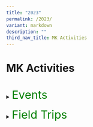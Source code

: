 ```yaml
---
title: "2023"
permalink: /2023/
variant: markdown
description: ""
third_nav_title: MK Activities
---
```

<h1>MK Activities</h1><br>
<details>
<summary><p style="font-size:30px; color:green; display:inline">Events</p></summary><br>
<details>
<summary><strong>Chinese New Year Celebrations</strong></summary>
<div data-type="detailsContent" class="isomer-details-content">
<table><tbody>
<tr>
<th><img src="/images/MK/2023_CNY/1-1%20cny.jpg" style="width:100%"></th>
<td><img src="/images/MK/2023_CNY/1-2%20cny.jpg" style="width:100%">Children went to watch a Chinese New Year performance by the students in Primary School.</td>
</tr>
</tbody></table>
<br>
<img src="/images/MK/2023_CNY/2-1%20cny.jpg" style="width:100%">Children also had a mass gathering at the Kindergarten where they learnt more about Chinese New Year.
<br><br>
<table><tbody>
<tr>
<th><img src="/images/MK/2023_CNY/3-1%20cny.jpg" style="width:100%">Children also get to walk down the “red carpet” to showcase their traditional dressings!</th>
<td><img src="/images/MK/2023_CNY/3-2%20cny.jpg" style="width:100%"></td>
</tr>
</tbody></table>
<br>
<table><tbody>
<tr>
<th><img src="/images/MK/2023_CNY/4-1%20cny.jpg" style="width:100%"></th>
<td><img src="/images/MK/Events/CNY/4-2%20cny.jpg" style="width:100%">Children were served traditional Chinese New Year cookies during snack.</td>
</tr>
</tbody></table>
<br>
<img src="/images/MK/2023_CNY/5-1%20cny.jpg" style="width:100%">Children also enjoyed their yu-sheng as a class!Chinese New Year.
<br><br>
<table><tbody>
<tr>
<th><img src="/images/MK/2023_CNY/6-1%20cny.jpg" style="width:100%"></th>
<td><img src="/images/MK/2023_CNY/6-2%20cny.jpg" style="width:100%">... and made beautiful crafts to showcase!</td>
</tr>
</tbody></table><br><br>
</div>
</details>
<details>
<summary><strong>World Water Day</strong></summary>
<div data-type="detailsContent" class="isomer-details-content">
<img src="/images/MK/2023_World%20Water%20Day/1-1%20world%20water%20day.jpg" style="width:95%">
Sharing about the importance of turning off the tap after use every time. 
<br><br>

<img src="/images/MK/2023_World%20Water%20Day/2-1%20world%20water%20day.jpg" style="width:95%">
Sharing about how he saves water by turning off the tap while brushing his teeth instead of letting the water run. 
<br><br>

<img src="/images/MK/2023_World%20Water%20Day/3-1%20world%20water%20day.jpg" style="width:95%">
Children brought home a water droplet template and discussed with their parents about the different ways that they save water and drew on the template. They then brought it to school to share about their drawing. 
<br><br>

<img src="/images/MK/2023_World%20Water%20Day/4-1%20world%20water%20day.jpg" style="width:95%">
We displayed all our posters in class for our friends to see and learn from.<br><br>
</div></details>
<details>
<summary><strong>Earth Day</strong></summary>
<div data-type="detailsContent" class="isomer-details-content">
<img src="/images/MK/2023_Earth%20Day/1-1%20earth%20day.jpg" style="width:95%">
Children were introduced to the important of celebrating Earth Day and learnt about how they can do their part to protect the Earth.
<br><br>

<table>
<tbody><tr>
<th><img src="/images/MK/2023_Earth%20Day/2-1%20earth%20day.jpg" style="width:100%"></th>
<td><img src="/images/MK/2023_Earth%20Day/2-2%20earth%20day.jpg" style="width:100%"></td>
</tr>
</tbody></table>
<img src="/images/MK/2023_Earth%20Day/1-1%20earth%20day.jpg" style="width:95%">
<table><tbody>
<tr>
<th><img src="/images/MK/2023_Earth%20Day/2-4%20earth%20day.jpg" style="width:100%"></th>
<td><img src="/images/MK/2023_Earth%20Day/2-5%20earth%20day.jpg" style="width:100%"></td>
</tr>
</tbody></table>
A family-based activity was given to parents to support the textile recycling and upcycling efforts of the school. Some donated old clothes by dropping into the textile recycling bins. At school, children showcased their reusable bags made from their old clothes!
<br><br><br>

<img src="/images/MK/2023_Earth%20Day/3-1%20earth%20day.jpg" style="width:95%">
<img src="/images/MK/2023_Earth%20Day/3-2%20earth%20day.jpg" style="width:95%">
<img src="/images/MK/2023_Earth%20Day/3-3%20earth%20day.jpg" style="width:95%">
The K2 children made their own paper boxes while the K1 children made their own paper aeroplanes using recycled paper.
<br><br>
</div></details>
<details>
<summary><strong>K1 Life @ MK</strong></summary>
<div data-type="detailsContent" class="isomer-details-content">
<img src="/images/MK/2023_K1%20Life%20at%20MK/1-1%20k1%20life.jpg" style="width:95%">
Ms Winnie and Ms Yana welcoming our K1 parents and sharing more about MK’s curriculum.
<br><br>

<img src="/images/MK/2023_K1%20Life%20at%20MK/2-1%20k1%20life.jpg" style="width:95%">
Teachers engaging children and parents in one of our flagship programmes, Starlight.
<br><br>

<img src="/images/MK/2023_K1%20Life%20at%20MK/3-1%20k1%20life.jpg" style="width:95%">Children engaging in a numeracy activity where they identify numerals and number words and count accordingly.
<br><br>

<img src="/images/MK/2023_K1%20Life%20at%20MK/4-1%20k1%20life.jpg" style="width:95%">Parents also had the opportunity to participate in our MTL lessons..
<br><br>
</div></details>
<details>
<summary><strong>K2 Life @ MK</strong></summary>
<div data-type="detailsContent" class="isomer-details-content">
<img src="/images/MK/2023_K2%20Life%20at%20MK/1-1%20k2%20life.jpg" style="width:95%">
Parents gathered for a briefing on how the centre and parents can collaborate together to support their K2 children in transiting to Primary School.<br><br>

<img src="/images/MK/2023_K2%20Life%20at%20MK/2-1%20k2%20life.jpg" style="width:95%">
<img src="/images/MK/2023_K2%20Life%20at%20MK/2-2%20k2%20life.jpg" style="width:95%">
Parents participated in Big Book reading to experience how their children are being taught during Starlight. They also gained a better understanding of the strategies to support their children’s reading.<br><br>

<img src="/images/MK/2023_K2%20Life%20at%20MK/3-1%20k2%20life.jpg" style="width:95%">
<img src="/images/MK/2023_K2%20Life%20at%20MK/3-2%20k2%20life.jpg" style="width:95%">
Parents also had the opportunity to observe how the Mother Tongue Language is being taught in class.  <br><br>

<img src="/images/MK/2023_K2%20Life%20at%20MK/4-1%20k2%20life.jpg" style="width:95%">
The happy faces were evident after the observations and participation in the activities! The children were also thrilled to show their parents around their classrooms.<br><br>
</div></details>
<details>
<summary><strong>Mid Year Celebration</strong></summary>
<div data-type="detailsContent" class="isomer-details-content">
<img src="/images/MK/2023_Mid%20Year%20Celebration/1-1%20myc.jpg" style="width:95%">
As a wrap-up for Semester 1, children celebrated their milestone of completing half of their learning journey for the year. <br>
Time to get dirty! Children explored different tools and colours to create artworks together.
<img src="/images/MK/2023_Mid%20Year%20Celebration/1-2%20myc.jpg" style="width:95%">
<br><br>

<img src="/images/MK/2023_Mid%20Year%20Celebration/2-1%20myc.jpg" style="width:95%">Look at those busy hands!
<br><br>

<img src="/images/MK/2023_Mid%20Year%20Celebration/3-1%20myc.jpg" style="width:95%">A group photo as a class!
<img src="/images/MK/2023_Mid%20Year%20Celebration/3-2%20myc.jpg" style="width:95%">
<br>

<img src="/images/MK/2023_Mid%20Year%20Celebration/4-1%20myc.jpg" style="width:95%">Children observing the different artworks done by other classes.
<br><br>

<img src="/images/MK/2023_Mid%20Year%20Celebration/5-1%20myc.jpg" style="width:95%">In their classrooms, they were also engaged in musical chairs game.
<br><br>
</div></details>
<details>
<summary><strong>Children's Day</strong></summary>
<div data-type="detailsContent" class="isomer-details-content">
<img style="width: 100%;" height="auto" width="100%" alt="Parents and children working together to pass the hoop to the end." src="/images/MK/2023_Children's Day/01.jpg">Parents and children working together to pass the hoop to the end.<br>      

<img style="width: 100%;" height="auto" width="100%" alt="Parent and child crossing the river with just 5 pieces of paper plates." src="/images/MK/2023_Children's Day/02.jpg">Parent and child crossing the river with just 5 pieces of paper plates.      

<table><tbody><tr><td rowspan="1" colspan="1">
<img style="width: 95%;" height="auto" width="100%" alt="Let’s try to build it taller together!" src="/images/MK/2023_Children's Day/03.jpg">Let’s try to build it taller together!  </td><td rowspan="1" colspan="1">
<img style="width: 100%" height="auto" width="100%" alt="Look at this parent and child running and making sure the ball does not drop." src="/images/MK/2023_Children's Day/04.jpg">Be careful not to drop it!</td></tr>
<tr><td rowspan="1" colspan="1">
<img style="width: 95%;" height="auto" width="100%" alt="Good job building the tower together!" src="/images/MK/2023_Children's Day/05.jpg">Good job building the tower together!  </td><td rowspan="1" colspan="1">
<img style="width: 100%" height="auto" width="100%" alt="Look at this parent and child running and making sure the ball does not drop." src="/images/MK/2023_Children's Day/06.jpg">Look at this parent and child running and making sure the ball does not drop.</td></tr>
<tr><td rowspan="1" colspan="1">
<img style="width: 95%;" height="auto" width="100%" alt="Children enjoying themselves and waiting to do their class cheer!" src="/images/MK/2023_Children's Day/07.jpg">Children enjoying themselves and waiting to do their class cheer!</td><td rowspan="1" colspan="1">
<img style="width: 100%" height="auto" width="100%" alt="Parents and children waiting for the start of the game. 1, 2, 3, start!" src="/images/MK/2023_Children's Day/09.jpg">Parents and children waiting for the start of the game. 1, 2, 3, start!</td></tr>
<tr><td rowspan="1" colspan="1">
<img style="width: 90%;" height="auto" width="100%" alt="The children were so happy to have their parents join them in the games." src="/images/MK/2023_Children's Day/10.jpg">The children were so happy to have their parents join them in the games.</td><td rowspan="1" colspan="1">
<img style="width: 100%" height="auto" width="100%" alt="Parent and child running hand in hand to reach the end." src="/images/MK/2023_Children's Day/12.jpg">Parent and child running hand in hand to reach the end.  </td></tr></tbody></table>

<img style="width: 100%" height="auto" width="100%" alt="Say cheese everybody!" src="/images/MK/2023_Children's Day/08.jpg">Say cheese everybody!<br>         
<img style="width: 100%" height="auto" width="100%" alt="Everyone enjoyed themselves so much during the celebration." src="/images/MK/2023_Children's Day/11.jpg">Everyone enjoyed themselves so much during the celebration.<br><br>         
<img style="width: 100%" height="auto" width="100%" alt="Another group photo. Say cheese!" src="/images/MK/2023_Children's Day/13.jpg">Another group photo. Say cheese!<br><br>
<img style="width: 100%" height="auto" width="100%" alt="Everyone’s going home with a gift and a certificate for their wonderful participation." src="/images/MK/2023_Children's Day/14.jpg">Everyone’s going home with a gift and a certificate for their wonderful participation.&nbsp;&nbsp;
<br><br>
</div></details>
<details>
<summary><strong>Year End Celebration</strong></summary>
<div data-type="detailsContent" class="isomer-details-content">
<table><tbody><tr><td rowspan="1" colspan="1">
<img style="width: 88%;" height="auto" width="100%" alt="MK@AG invited Mad Science on the last day of school term for a fun-filled session." src="/images/MK/2023_Year End Celebration/1_1.jpg"></td><td rowspan="1" colspan="1"><img style="width: 100%" height="auto" width="100%" alt="MK@AG invited Mad Science on the last day of school term for a fun-filled session." src="/images/MK/2023_Year End Celebration/1_2.jpg"></td></tr>
<tr><td rowspan="1" colspan="1">MK@AG invited Mad Science on the last day of school term for a fun-filled session where children learnt about some science!<img style="width: 100%" height="auto" width="100%" alt="MK@AG invited Mad Science on the last day of school term for a fun-filled session." src="/images/MK/2023_Year End Celebration/1_3.jpg"></td><td rowspan="1" colspan="1"><img style="width: 92%;" height="auto" width="100%" alt="" src="/images/MK/2023_Year End Celebration/1_4.jpg"></td></tr>
<tr><td rowspan="1" colspan="1"><img style="width: 86%;" height="auto" width="100%" alt="Children experiencing blowing carbon dioxide that was produced from dry ice in water." src="/images/MK/2023_Year End Celebration/2_1.jpg"></td><td rowspan="1" colspan="1"><img style="width: 100%" height="auto" width="100%" alt="Children experiencing blowing carbon dioxide that was produced from dry ice in water." src="/images/MK/2023_Year End Celebration/2_2.jpg"></td></tr>
<tr><td rowspan="1" colspan="2">Children experiencing blowing carbon dioxide that was produced from dry ice in water.</td></tr>
</tbody></table>  
<table><tbody><tr><td rowspan="1" colspan="1"><img style="width: 100%" height="auto" width="100%" alt="Soap was added and everyone got very excited about the bubbles!" src="/images/MK/2023_Year End Celebration/3_1.jpg">   </td><td rowspan="1" colspan="1"><img style="width: 100%" height="auto" width="100%" alt="Soap was added and everyone got very excited about the bubbles!" src="/images/MK/2023_Year End Celebration/3_2.jpg"></td></tr></tbody></table>Soap was added and everyone got very excited about the bubbles!
<br><br>
</div></details>
</details><br>
<details>
<summary><p style="font-size:30px; color:green; display:inline">Field Trips</p></summary><br>
<details>
<summary><strong>K2 Field Trip to the Indian Heritage Centre in Little India</strong></summary>
<div data-type="detailsContent" class="isomer-details-content">
<table><tbody>
<tr>
<th><img src="/images/MK/Field%20Trips/Indian%20Heritage%20Centre/1-1%20indian%20heritage%20centre.jpg" style="width:100%"></th>
<td><img src="/images/MK/Field%20Trips/Indian%20Heritage%20Centre/1-2%20indian%20heritage%20centre.jpg" style="width:100%"></td>
</tr>
</tbody></table>
Children went on a ‘Mango Motif’ hunt during their trip to Indian Heritage Centre in Little India.
<br><br><br>

<table><tbody>
<tr>
<th><img src="/images/MK/Field%20Trips/Indian%20Heritage%20Centre/2-1%20indian%20heritage%20centre.jpg" style="width:100%"></th>
<td><img src="/images/MK/Field%20Trips/Indian%20Heritage%20Centre/2-2%20indian%20heritage%20centre.jpg" style="width:100%">Besides, children walked along the streets in Little India to hunt for more Mango Motif designs.</td>
</tr>
</tbody></table>
<br>

<img src="/images/MK/Field%20Trips/Indian%20Heritage%20Centre/3-1%20indian%20heritage%20centre.jpg" style="width:100%">Children enjoyed observing the huge selection of different variety of mangoes at the fruit carts in Little India.<br><br>
</div>
</details>
<details>
<summary><strong>K1 Neighbourhood Walk</strong></summary>
<div data-type="detailsContent" class="isomer-details-content">
<img src="/images/MK/Field%20Trips/Neighbourhood%20Walk/1-1%20neighbourhood%20walk.jpg" style="width:100%">
The children had the opportunity to meet and greet the uncle selling the fruits too!
<br><br>

<img src="/images/MK/Field%20Trips/Neighbourhood%20Walk/2-1%20neighbourhood%20walk.jpg" style="width:100%">Let’s find out what can go into the recycling bin?
<br><br>

<img src="/images/MK/Field%20Trips/Neighbourhood%20Walk/3-1%20neighbourhood%20walk.jpg" style="width:100%">This looks like our ‘Let’s Pretend’ in class!
<br><br>

<img src="/images/MK/Field%20Trips/Neighbourhood%20Walk/4-1%20neighbourhood%20walk.jpg" style="width:100%">Look at all the plants that are growing in this community garden!
<br><br>

<img src="/images/MK/Field%20Trips/Neighbourhood%20Walk/5-1%20neighbourhood%20walk.jpg" style="width:100%">Remembering to raise our hands when crossing the road
<br><br>

<img src="/images/MK/Field%20Trips/Neighbourhood%20Walk/6-1%20neighbourhood%20walk.jpg" style="width:100%">Looking around for any litter<br><br>
</div></details>
<details>
<summary><strong>K1 Field Trip to Pastamania</strong></summary>
<div data-type="detailsContent" class="isomer-details-content">
<img src="/images/MK/Field%20Trips/Pastamania/1-1%20pastamania.jpg" style="width:100%">
Getting on our hats and aprons to make our pizzas!
<br><br>

<img src="/images/MK/Field%20Trips/Pastamania/2-1%20pastamania.jpg" style="width:100%">
Mixing our dough for the pizzas.
<br><br>

<img src="/images/MK/Field%20Trips/Pastamania/3-1%20pastamania.jpg" style="width:100%">
Rolling our pizza dough
<br><br>

<img src="/images/MK/Field%20Trips/Pastamania/4-1%20pastamania.jpg" style="width:100%">
Decorating our pizzas with delicious ingredients
<table>
<tbody><tr>
<th><img src="/images/MK/Field%20Trips/Pastamania/4-2%20pastamania.jpg" style="width:100%"></th>
<td><img src="/images/MK/Field%20Trips/Pastamania/4-3%20pastamania.jpg" style="width:100%"></td>
</tr>
</tbody></table>
<br><br>

<table>
<tbody><tr>
<th><img src="/images/MK/Field%20Trips/Pastamania/5-1%20pastamania.jpg" style="width:100%"><br>Enjoying our self-made pizzas, yummy!</th>
<td><img src="/images/MK/Field%20Trips/Pastamania/5-2%20pastamania.jpg" style="width:100%"></td>
</tr>
</tbody></table>
<table>
<tbody><tr>
<th><img src="/images/MK/Field%20Trips/Pastamania/5-3%20pastamania.jpg" style="width:100%"></th>
<td><img src="/images/MK/Field%20Trips/Pastamania/5-4%20pastamania.jpg" style="width:100%"></td>
</tr>
</tbody></table>
<br><br>
<img src="/images/MK/Field%20Trips/Pastamania/6-1%20pastamania.jpg" style="width:100%">
We had so much fun and we love our pizzas!
<img src="/images/MK/Field%20Trips/Pastamania/6-2%20pastamania.jpg" style="width:100%">
<br><br>
</div></details>
<details>
<summary><strong>K1 Field Trip to Kin Yan Farm</strong></summary>
<div data-type="detailsContent" class="isomer-details-content">
<table><tbody>
<tr>
<th><img src="/images/MK/Field%20Trips/Kin%20Yan%20Farm/1-1%20kin%20yan%20farm.jpg" style="width:100%"><br>Look at how slimy that aloe vera is! </th>
<td><img src="/images/MK/Field%20Trips/Kin%20Yan%20Farm/2-1%20kin%20yan%20farm.jpg" style="width:100%"></td>
</tr>
</tbody></table>
<br>

<img src="/images/MK/Field%20Trips/Kin%20Yan%20Farm/2-1%20kin%20yan%20farm.jpg" style="width:100%">Listening intently to Uncle William talk about the different types of mushrooms.
<br><br>

<img src="/images/MK/Field%20Trips/Kin%20Yan%20Farm/3-1%20kin%20yan%20farm.jpg" style="width:100%">Look at how cute that quail is! It belongs to Uncle William.
<br><br>

<img src="/images/MK/Field%20Trips/Kin%20Yan%20Farm/4-1%20kin%20yan%20farm.jpg" style="width:100%">The mushrooms tasted so good!
<br>
<img src="/images/MK/Field%20Trips/Kin%20Yan%20Farm/4-2%20kin%20yan%20farm.jpg" style="width:100%">Super yummy mushroom freshly grown in the farm!
<br>
<img src="/images/MK/Field%20Trips/Kin%20Yan%20Farm/5-1%20kin%20yan%20farm.jpg" style="width:100%">Wow! Look at the textures of the mushrooms! Some parts are bumpy and some are smooth! So this is how they look like.
<br><br>
</div></details>
<details>
<summary><strong>K2 Field Trip to Forest Play @ Sentosa</strong></summary>
<div data-type="detailsContent" class="isomer-details-content">
<img src="/images/MK/Field%20Trips/Forest%20Play%20@%20Sentosa/1-1%20sentosa.jpg" style="width:95%">Having their snacks and gearing up before embarking on their Forest Play.
<img src="/images/MK/Field%20Trips/Forest%20Play%20@%20Sentosa/1-2%20sentosa.jpg" style="width:95%"><br>

<table><tbody>
<tr>
<th><img src="/images/MK/Field%20Trips/Forest%20Play%20@%20Sentosa/2-1%20sentosa.jpg" style="width:100%"></th>
<td><img src="/images/MK/Field%20Trips/Forest%20Play%20@%20Sentosa/2-2%20sentosa.jpg" style="width:100%"> Listening attentively to the Ranger’s sharing information about the Forest.</td>
</tr>
</tbody></table>

<img src="/images/MK/Field%20Trips/Forest%20Play%20@%20Sentosa/3-1%20sentosa.jpg" style="width:95%">Even the rainy weather could not stop us from learning about the Forest.

<table>
<tbody><tr>
<th><img src="/images/MK/Field%20Trips/Forest%20Play%20@%20Sentosa/4-1%20sentosa.jpg" style="width:100%">We used natural materials in the forest to make houses for squirrels and monitor lizards.</th>
<td><img src="/images/MK/Field%20Trips/Forest%20Play%20@%20Sentosa/4-2%20sentosa.jpg" style="width:100%"></td>
</tr>
</tbody></table>
<img src="/images/MK/Field%20Trips/Forest%20Play%20@%20Sentosa/4-3%20sentosa.jpg" style="width:95%"><br><br>

<img src="/images/MK/Field%20Trips/Forest%20Play%20@%20Sentosa/5-1%20sentosa.jpg" style="width:95%">We also found a long wooden stick and worked together to lift it up, just like the elephants lifting logs! <br><br>

<img src="/images/MK/Field%20Trips/Forest%20Play%20@%20Sentosa/6-1%20sentosa.jpg" style="width:95%">Even though there were many mud and water puddles formed due to the rain, we persevered in our walk. It was also a first play in the rain experience for many of us!<br><br>

<img src="/images/MK/Field%20Trips/Forest%20Play%20@%20Sentosa/7-1%20sentosa.jpg" style="width:95%">
<img src="/images/MK/Field%20Trips/Forest%20Play%20@%20Sentosa/7-2%20sentosa.jpg" style="width:95%">
<img src="/images/MK/Field%20Trips/Forest%20Play%20@%20Sentosa/7-3%20sentosa.jpg" style="width:95%">In the end, we found “treasures” from the Nature! It is definitely an once in a life time experience!<br><br>
</div></details>
</details>